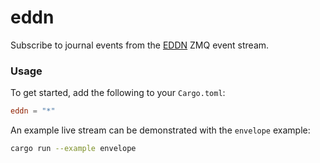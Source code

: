 # eddn

Subscribe to journal events from the [EDDN](https://github.com/EDCD/EDDN) ZMQ
event stream.

### Usage

To get started, add the following to your `Cargo.toml`:
```toml
eddn = "*"
```

An example live stream can be demonstrated with the `envelope` example:
```sh
cargo run --example envelope
```
